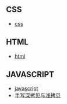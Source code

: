 

## CSS
- [css](css/)


## HTML
- [html](html/)

## JAVASCRIPT
- [javascript](javascript/)
- [手写深拷贝与浅拷贝](clone.md)
